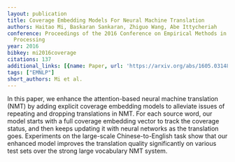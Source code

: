 ```yaml
---
layout: publication
title: Coverage Embedding Models For Neural Machine Translation
authors: Haitao Mi, Baskaran Sankaran, Zhiguo Wang, Abe Ittycheriah
conference: Proceedings of the 2016 Conference on Empirical Methods in Natural Language
  Processing
year: 2016
bibkey: mi2016coverage
citations: 137
additional_links: [{name: Paper, url: 'https://arxiv.org/abs/1605.03148'}]
tags: ["EMNLP"]
short_authors: Mi et al.
---
```

In this paper, we enhance the attention-based neural machine translation
(NMT) by adding explicit coverage embedding models to alleviate issues of
repeating and dropping translations in NMT. For each source word, our model
starts with a full coverage embedding vector to track the coverage status, and
then keeps updating it with neural networks as the translation goes.
Experiments on the large-scale Chinese-to-English task show that our enhanced
model improves the translation quality significantly on various test sets over
the strong large vocabulary NMT system.